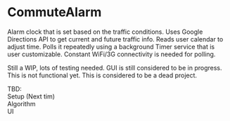 # CommuteAlarm
Alarm clock that is set based on the traffic conditions. Uses Google Directions API to get current and future traffic info. Reads user calendar to adjust time. Polls it repeatedly using a background Timer service that is user customizable. Constant WiFi/3G connectivity is needed for polling.

Still a WIP, lots of testing needed. GUI is still considered to be in progress. This is not functional yet. This is considered to be a dead project.

TBD: <br/>
Setup (Next tim)<br/>
Algorithm <br/>
UI <br/>
